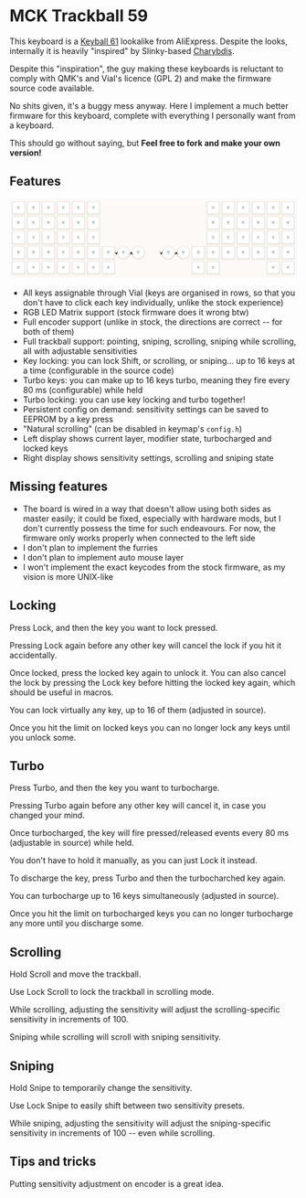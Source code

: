 # MCK Trackball 59

This keyboard is a [Keyball 61](https://shirogane-lab.net/items/64b8ed191435c1002bc4cd30) lookalike from AliExpress. Despite the looks, internally it is heavily "inspired" by Slinky-based [Charybdis](https://bastardkb.com).

Despite this "inspiration", the guy making these keyboards is reluctant to comply with QMK's and Vial's licence (GPL 2) and make the firmware source code available.

No shits given, it's a buggy mess anyway. Here I implement a much better firmware for this keyboard, complete with everything I personally want from a keyboard.

This should go without saying, but **Feel free to fork and make your own version!**

## Features

![a screenshot showing the layout in Vial](layout.png)

- All keys assignable through Vial (keys are organised in rows, so that you don't have to click each key individually, unlike the stock experience)
- RGB LED Matrix support (stock firmware does it wrong btw)
- Full encoder support (unlike in stock, the directions are correct -- for both of them)
- Full trackball support: pointing, sniping, scrolling, sniping while scrolling, all with adjustable sensitivities
- Key locking: you can lock Shift, or scrolling, or sniping... up to 16 keys at a time (configurable in the source code)
- Turbo keys: you can make up to 16 keys turbo, meaning they fire every 80 ms (configurable) while held
- Turbo locking: you can use key locking and turbo together!
- Persistent config on demand: sensitivity settings can be saved to EEPROM by a key press
- "Natural scrolling" (can be disabled in keymap's `config.h`)
- Left display shows current layer, modifier state, turbocharged and locked keys
- Right display shows sensitivity settings, scrolling and sniping state

## Missing features

- The board is wired in a way that doesn't allow using both sides as master easily; it could be fixed, especially with hardware mods, but I don't currently possess the time for such endeavours. For now, the firmware only works properly when connected to the left side
- I don't plan to implement the furries
- I don't plan to implement auto mouse layer
- I won't implement the exact keycodes from the stock firmware, as my vision is more UNIX-like

## Locking

Press Lock, and then the key you want to lock pressed.

Pressing Lock again before any other key will cancel the lock if you hit it accidentally.

Once locked, press the locked key again to unlock it. You can also cancel the lock by pressing the Lock key before hitting the locked key again, which should be useful in macros.

You can lock virtually any key, up to 16 of them (adjusted in source).

Once you hit the limit on locked keys you can no longer lock any keys until you unlock some.

## Turbo

Press Turbo, and then the key you want to turbocharge.

Pressing Turbo again before any other key will cancel it, in case you changed your mind.

Once turbocharged, the key will fire pressed/released events every 80 ms (adjustable in source) while held.

You don't have to hold it manually, as you can just Lock it instead.

To discharge the key, press Turbo and then the turbocharched key again.

You can turbocharge up to 16 keys simultaneously (adjusted in source).

Once you hit the limit on turbocharged keys you can no longer turbocharge any more until you discharge some.

## Scrolling

Hold Scroll and move the trackball.

Use Lock Scroll to lock the trackball in scrolling mode.

While scrolling, adjusting the sensitivity will adjust the scrolling-specific sensitivity in increments of 100.

Sniping while scrolling will scroll with sniping sensitivity.

## Sniping

Hold Snipe to temporarily change the sensitivity.

Use Lock Snipe to easily shift between two sensitivity presets.

While sniping, adjusting the sensitivity will adjust the sniping-specific sensitivity in increments of 100 -- even while scrolling.

## Tips and tricks

Putting sensitivity adjustment on encoder is a great idea.
